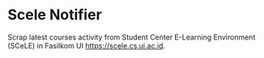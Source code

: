 # Scele Notifier
Scrap latest courses activity from Student Center E-Learning Environment (SCeLE) in Fasilkom UI https://scele.cs.ui.ac.id.
